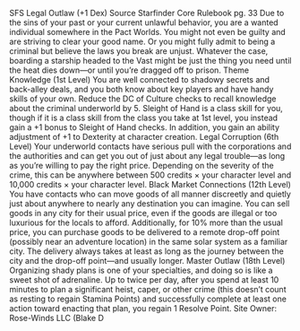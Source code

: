 SFS Legal Outlaw (+1 Dex)
Source Starfinder Core Rulebook pg. 33
Due to the sins of your past or your current unlawful behavior, you are a wanted individual somewhere in the Pact Worlds. You might not even be guilty and are striving to clear your good name. Or you might fully admit to being a criminal but believe the laws you break are unjust. Whatever the case, boarding a starship headed to the Vast might be just the thing you need until the heat dies down—or until you’re dragged off to prison.
Theme Knowledge (1st Level)
You are well connected to shadowy secrets and back-alley deals, and you both know about key players and have handy skills of your own. Reduce the DC of Culture checks to recall knowledge about the criminal underworld by 5. Sleight of Hand is a class skill for you, though if it is a class skill from the class you take at 1st level, you instead gain a +1 bonus to Sleight of Hand checks. In addition, you gain an ability adjustment of +1 to Dexterity at character creation.
Legal Corruption (6th Level)
Your underworld contacts have serious pull with the corporations and the authorities and can get you out of just about any legal trouble—as long as you’re willing to pay the right price. Depending on the severity of the crime, this can be anywhere between 500 credits × your character level and 10,000 credits × your character level.
Black Market Connections (12th Level)
You have contacts who can move goods of all manner discreetly and quietly just about anywhere to nearly any destination you can imagine. You can sell goods in any city for their usual price, even if the goods are illegal or too luxurious for the locals to afford. Additionally, for 10% more than the usual price, you can purchase goods to be delivered to a remote drop-off point (possibly near an adventure location) in the same solar system as a familiar city. The delivery always takes at least as long as the journey between the city and the drop-off point—and usually longer.
Master Outlaw (18th Level)
Organizing shady plans is one of your specialties, and doing so is like a sweet shot of adrenaline. Up to twice per day, after you spend at least 10 minutes to plan a significant heist, caper, or other crime (this doesn’t count as resting to regain Stamina Points) and successfully complete at least one action toward enacting that plan, you regain 1 Resolve Point.
Site Owner: Rose-Winds LLC (Blake D